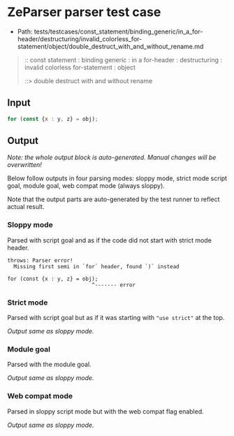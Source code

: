 # ZeParser parser test case

- Path: tests/testcases/const_statement/binding_generic/in_a_for-header/destructuring/invalid_colorless_for-statement/object/double_destruct_with_and_without_rename.md

> :: const statement : binding generic : in a for-header : destructuring : invalid colorless for-statement : object
>
> ::> double destruct with and without rename

## Input

`````js
for (const {x : y, z} = obj);
`````

## Output

_Note: the whole output block is auto-generated. Manual changes will be overwritten!_

Below follow outputs in four parsing modes: sloppy mode, strict mode script goal, module goal, web compat mode (always sloppy).

Note that the output parts are auto-generated by the test runner to reflect actual result.

### Sloppy mode

Parsed with script goal and as if the code did not start with strict mode header.

`````
throws: Parser error!
  Missing first semi in `for` header, found `)` instead

for (const {x : y, z} = obj);
                           ^------- error
`````

### Strict mode

Parsed with script goal but as if it was starting with `"use strict"` at the top.

_Output same as sloppy mode._

### Module goal

Parsed with the module goal.

_Output same as sloppy mode._

### Web compat mode

Parsed in sloppy script mode but with the web compat flag enabled.

_Output same as sloppy mode._
